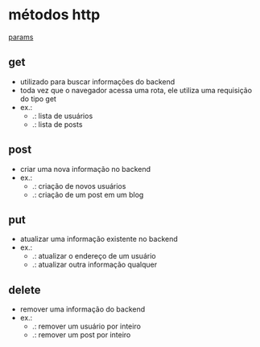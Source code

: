 # métodos http

[params](m%20todos%20http%205604b106195d4ebc87f05e354e86c987/params%20263c38929ee140a39a456752ebaba113.md)

## get

- utilizado para buscar informações do backend
- toda vez que o navegador acessa uma rota, ele utiliza uma requisição do tipo get
- ex.:
    - .: lista de usuários
    - .: lista de posts

## post

- criar uma nova informação no backend
- ex.:
    - .: criação de novos usuários
    - .: criação de um post em um blog

## put

- atualizar uma informação existente no backend
- ex.:
    - .: atualizar o endereço de um usuário
    - .: atualizar outra informação qualquer

## delete

- remover uma informação do backend
- ex.:
    - .: remover um usuário por inteiro
    - .: remover um post por inteiro